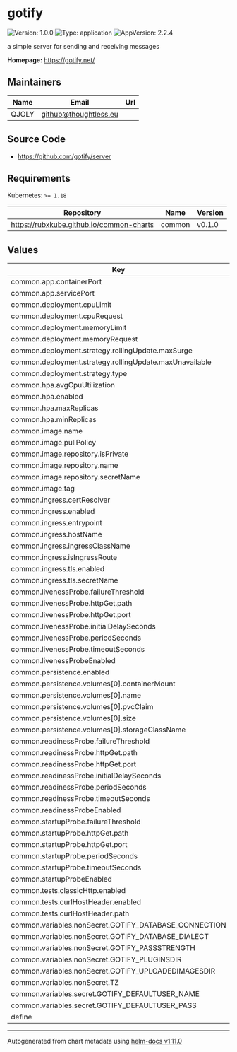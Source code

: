 # gotify

![Version: 1.0.0](https://img.shields.io/badge/Version-1.0.0-informational?style=flat-square) ![Type: application](https://img.shields.io/badge/Type-application-informational?style=flat-square) ![AppVersion: 2.2.4](https://img.shields.io/badge/AppVersion-2.2.4-informational?style=flat-square)

a simple server for sending and receiving messages

**Homepage:** <https://gotify.net/>

## Maintainers

| Name | Email | Url |
| ---- | ------ | --- |
| QJOLY | <github@thoughtless.eu> |  |

## Source Code

* <https://github.com/gotify/server>

## Requirements

Kubernetes: `>= 1.18`

| Repository | Name | Version |
|------------|------|---------|
| https://rubxkube.github.io/common-charts | common | v0.1.0 |

## Values

| Key | Type | Default | Description |
|-----|------|---------|-------------|
| common.app.containerPort | int | `80` |  |
| common.app.servicePort | int | `80` |  |
| common.deployment.cpuLimit | string | `nil` |  |
| common.deployment.cpuRequest | string | `nil` |  |
| common.deployment.memoryLimit | string | `nil` |  |
| common.deployment.memoryRequest | string | `nil` |  |
| common.deployment.strategy.rollingUpdate.maxSurge | string | `"25%"` |  |
| common.deployment.strategy.rollingUpdate.maxUnavailable | string | `"25%"` |  |
| common.deployment.strategy.type | string | `"RollingUpdate"` |  |
| common.hpa.avgCpuUtilization | int | `50` |  |
| common.hpa.enabled | bool | `false` |  |
| common.hpa.maxReplicas | int | `2` |  |
| common.hpa.minReplicas | int | `1` |  |
| common.image.name | string | `"gotify/server"` |  |
| common.image.pullPolicy | string | `"Always"` |  |
| common.image.repository.isPrivate | bool | `false` |  |
| common.image.repository.name | string | `nil` |  |
| common.image.repository.secretName | string | `nil` |  |
| common.image.tag | string | `"2.2.4"` |  |
| common.ingress.certResolver | string | `"letsencrypt"` |  |
| common.ingress.enabled | bool | `false` |  |
| common.ingress.entrypoint | string | `"websecure"` |  |
| common.ingress.hostName | string | `"gotify.thoughtless.eu"` |  |
| common.ingress.ingressClassName | string | `"istio"` |  |
| common.ingress.isIngressRoute | bool | `true` |  |
| common.ingress.tls.enabled | bool | `true` |  |
| common.ingress.tls.secretName | string | `""` |  |
| common.livenessProbe.failureThreshold | int | `1` |  |
| common.livenessProbe.httpGet.path | string | `"/"` |  |
| common.livenessProbe.httpGet.port | int | `80` |  |
| common.livenessProbe.initialDelaySeconds | int | `30` |  |
| common.livenessProbe.periodSeconds | int | `60` |  |
| common.livenessProbe.timeoutSeconds | int | `3` |  |
| common.livenessProbeEnabled | bool | `true` |  |
| common.persistence.enabled | bool | `true` |  |
| common.persistence.volumes[0].containerMount | string | `"/app/data/"` |  |
| common.persistence.volumes[0].name | string | `"data"` |  |
| common.persistence.volumes[0].pvcClaim | string | `""` |  |
| common.persistence.volumes[0].size | string | `"2Gi"` |  |
| common.persistence.volumes[0].storageClassName | string | `""` |  |
| common.readinessProbe.failureThreshold | int | `2` |  |
| common.readinessProbe.httpGet.path | string | `"/"` |  |
| common.readinessProbe.httpGet.port | int | `80` |  |
| common.readinessProbe.initialDelaySeconds | int | `30` |  |
| common.readinessProbe.periodSeconds | int | `30` |  |
| common.readinessProbe.timeoutSeconds | int | `3` |  |
| common.readinessProbeEnabled | bool | `true` |  |
| common.startupProbe.failureThreshold | int | `20` |  |
| common.startupProbe.httpGet.path | string | `"/"` |  |
| common.startupProbe.httpGet.port | int | `80` |  |
| common.startupProbe.periodSeconds | int | `10` |  |
| common.startupProbe.timeoutSeconds | int | `1` |  |
| common.startupProbeEnabled | bool | `true` |  |
| common.tests.classicHttp.enabled | bool | `true` |  |
| common.tests.curlHostHeader.enabled | bool | `true` |  |
| common.tests.curlHostHeader.path | string | `"/"` |  |
| common.variables.nonSecret.GOTIFY_DATABASE_CONNECTION | string | `"data/gotify.db"` |  |
| common.variables.nonSecret.GOTIFY_DATABASE_DIALECT | string | `"sqlite3"` |  |
| common.variables.nonSecret.GOTIFY_PASSSTRENGTH | int | `10` |  |
| common.variables.nonSecret.GOTIFY_PLUGINSDIR | string | `"data/plugins"` |  |
| common.variables.nonSecret.GOTIFY_UPLOADEDIMAGESDIR | string | `"data/images"` |  |
| common.variables.nonSecret.TZ | string | `"Europe/Paris"` |  |
| common.variables.secret.GOTIFY_DEFAULTUSER_NAME | string | `"admin"` |  |
| common.variables.secret.GOTIFY_DEFAULTUSER_PASS | string | `"admin"` |  |
| define | int | `80` |  |

----------------------------------------------
Autogenerated from chart metadata using [helm-docs v1.11.0](https://github.com/norwoodj/helm-docs/releases/v1.11.0)

